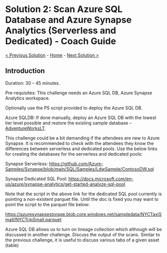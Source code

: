# Solution 2: Scan Azure SQL Database and Azure Synapse Analytics (Serverless and Dedicated) - Coach Guide 

[< Previous Solution](./Solution1.md) - [Home](./README.md) - [Next Solution >](./Solution3.md)


## Introduction

Duration: 30 – 45 minutes. 

Pre-requisites: This challenge needs an Azure SQL DB, Azure Synapse Analytics workspace. 

Optionally use the PS script provided to deploy the Azure SQL DB. 

Azure SQLDB: If done manually, deploy an Azure SQL DB with the lowest tier level possible and restore the existing sample database – [AdventureWorksLT](https://stpurviewfasthack.blob.core.windows.net/purviewfasthack/AzureDatabasebackup/AdventureWorksLT2019.bak).

This challenge could be a bit demanding if the attendees are new to Azure Synapse. It is recommended to check with the attendees they know the differences between serverless and dedicated pools. Use the below links for creating the databases for the serverless and dedicated pools: 

Synapse Serverless: https://github.com/Azure-Samples/Synapse/blob/main/SQL/Samples/LdwSample/ContosoDW.sql 

Synapse Dedicated SQL Pool: https://docs.microsoft.com/en-us/azure/synapse-analytics/get-started-analyze-sql-pool 

Note that the script in the above link for the dedicated SQL pool currently is pointing a non-existent parquet file. Until the doc is fixed you may want to point the script to the parquet file below: 

https://azuresynapsestorage.blob.core.windows.net/sampledata/NYCTaxiSmall/NYCTripSmall.parquet 

Azure SQL DB allows us to turn on lineage collection which although will be discussed in another challenge. Discuss the output of the scans. 
Similar to the previous challenge, it is useful to discuss various tabs of a given asset (table) 
